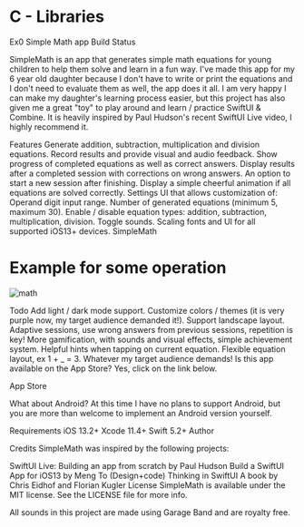 # C - Libraries
Ex0
Simple Math app
Build Status

SimpleMath is an app that generates simple math equations for young children to help them solve and learn in a fun way. I've made this app for my 6 year old daughter because I don't have to write or print the equations and I don't need to evaluate them as well, the app does it all. I am very happy I can make my daughter's learning process easier, but this project has also given me a great "toy" to play around and learn / practice SwiftUI & Combine. It is heavily inspired by Paul Hudson's recent SwiftUI Live video, I highly recommend it.

Features
 Generate addition, subtraction, multiplication and division equations.
 Record results and provide visual and audio feedback.
 Show progress of completed equations as well as correct answers.
 Display results after a completed session with corrections on wrong answers.
 An option to start a new session after finishing.
 Display a simple cheerful animation if all equations are solved correctly.
 Settings UI that allows customization of:
 Operand digit input range.
 Number of generated equations (minimum 5, maximum 30).
 Enable / disable equation types: addition, subtraction, multiplication, division.
 Toggle sounds.
 Scaling fonts and UI for all supported iOS13+ devices.
SimpleMath
# Example for some operation
![math](https://user-images.githubusercontent.com/73976733/100393509-8e66ab00-3042-11eb-8f25-ee146c0845c8.gif)

Todo
 Add light / dark mode support.
 Customize colors / themes (it is very purple now, my target audience demanded it!).
 Support landscape layout.
 Adaptive sessions, use wrong answers from previous sessions, repetition is key!
 More gamification, with sounds and visual effects, simple achievement system.
 Helpful hints when tapping on current equation.
 Flexible equation layout, ex 1 + _ = 3.
 Whatever my target audience demands!
Is this app available on the App Store?
Yes, click on the link below.

App Store

What about Android?
At this time I have no plans to support Android, but you are more than welcome to implement an Android version yourself.

Requirements
iOS 13.2+
Xcode 11.4+
Swift 5.2+
Author

Credits
SimpleMath was inspired by the following projects:

SwiftUI Live: Building an app from scratch by Paul Hudson
Build a SwiftUI App for iOS13 by Meng To (Design+code)
Thinking in SwiftUI A book by Chris Eidhof and Florian Kugler
License
SimpleMath is available under the MIT license. See the LICENSE file for more info.

All sounds in this project are made using Garage Band and are royalty free.
